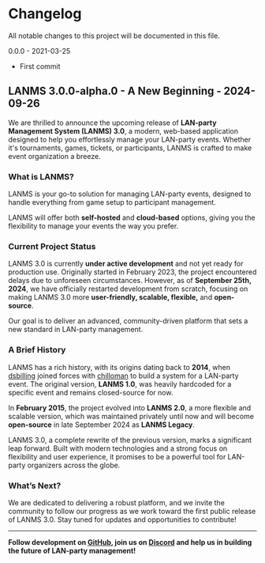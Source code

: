 # Changelog

All notable changes to this project will be documented in this file.

0.0.0 - 2021-03-25

- First commit

## LANMS 3.0.0-alpha.0 - A New Beginning - 2024-09-26

We are thrilled to announce the upcoming release of **LAN-party Management System (LANMS) 3.0**, a modern, web-based application designed to help you effortlessly manage your LAN-party events. Whether it's tournaments, games, tickets, or participants, LANMS is crafted to make event organization a breeze.

### What is LANMS?

LANMS is your go-to solution for managing LAN-party events, designed to handle everything from game setup to participant management.

LANMS will offer both **self-hosted** and **cloud-based** options, giving you the flexibility to manage your events the way you prefer.

### Current Project Status

LANMS 3.0 is currently **under active development** and not yet ready for production use. Originally started in February 2023, the project encountered delays due to unforeseen circumstances. However, as of **September 25th, 2024**, we have officially restarted development from scratch, focusing on making LANMS 3.0 more **user-friendly, scalable, flexible,** and **open-source**.

Our goal is to deliver an advanced, community-driven platform that sets a new standard in LAN-party management.

### A Brief History

LANMS has a rich history, with its origins dating back to **2014**, when [dsbilling](https://dsbilling.no) joined forces with [chilloman](https://github.com/chilloman) to build a system for a LAN-party event. The original version, **LANMS 1.0**, was heavily hardcoded for a specific event and remains closed-source for now.

In **February 2015**, the project evolved into **LANMS 2.0**, a more flexible and scalable version, which was maintained privately until now and will become **open-source** in late September 2024 as **LANMS Legacy**.

LANMS 3.0, a complete rewrite of the previous version, marks a significant leap forward. Built with modern technologies and a strong focus on flexibility and user experience, it promises to be a powerful tool for LAN-party organizers across the globe.

### What’s Next?

We are dedicated to delivering a robust platform, and we invite the community to follow our progress as we work toward the first public release of LANMS 3.0. Stay tuned for updates and opportunities to contribute!


---

**Follow development on [GitHub](https://github.com/kilobyteno/lanms), join us on [Discord](https://kilobyte.no/discord) and help us in building the future of LAN-party management!**
